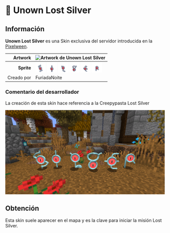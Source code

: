 # 📕 Unown Lost Silver

## Información

**Unown Lost Silver** es una Skin exclusiva del servidor introducida en la [Pixelween](./).

|                     **Artwork** | ![Artwork de Unown Lost Silver](../../images/pokemon/temporada-1/unown-artwork.png)                                                                                    |
| ------------------------------: | -------------------------------------------------------------------------------------------------------------------------------------- |
|                      **Sprite** | ![Sprite de Unown S Lost Silver](../../images/pokemon/pixelween/ls-s-sprite.png) ![Sprite de Unown I Lost Silver](../../images/pokemon/pixelween/ls-i-sprite.png) ![Sprite de Unown L Lost Silver](../../images/pokemon/pixelween/ls-l-sprite.png) ![Sprite de Unown V Lost Silver](../../images/pokemon/pixelween/ls-v-sprite.png) ![Sprite de Unown E Lost Silver](../../images/pokemon/pixelween/ls-e-sprite.png) ![Sprite de Unown R Lost Silver](../../images/pokemon/pixelween/ls-r-sprite.png)                                                     |                                                                                                             |
|                      Creado por | FuriadaNoite                                                                                                                 |


### Comentario del desarrollador
La creación de esta skin hace referencia a la Creepypasta Lost Silver

![Vistazo en el juego a Unown Lost Silver](../../images/pokemon/pixelween/unown-preview.png)

## Obtención

Esta skin suele aparecer en el mapa y es la clave para iniciar la misión Lost Silver.
